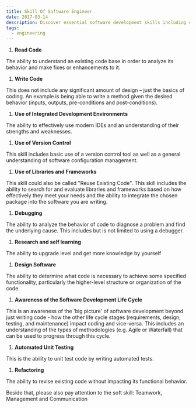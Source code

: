 ```yaml
---
title: Skill Of Software Engineer
date: 2017-03-14
description: Discover essential software development skills including coding, debugging, version control, design, and automated testing, plus key soft skills like teamwork and communication for effective collaboration.
tags:
  - engineering
---
```


1. **Read Code**

The ability to understand an existing code base in order to analyze its behavior and make fixes or enhancements to it.

1. **Write Code**

This does not include any significant amount of design – just the basics of coding. An example is being able to write a method given the desired behavior (inputs, outputs, pre-conditions and post-conditions).

1. **Use of Integrated Development Environments**

The ability to effectively use modern IDEs and an understanding of their strengths and weaknesses.

1. **Use of Version Control**

This skill includes basic use of a version control tool as well as a general understanding of software configuration management.

1. **Use of Libraries and Frameworks**

This skill could also be called "Reuse Existing Code". This skill includes the ability to search for and evaluate libraries and frameworks based on how effectively they meet your needs and the ability to integrate the chosen package into the software you are writing.

1. **Debugging**

The ability to analyze the behavior of code to diagnose a problem and find the underlying cause. This includes but is not limited to using a debugger.

1. **Research and self learning**

The ability to upgrade level and get more knowledge by yourself

1. **Design Software**

The ability to determine what code is necessary to achieve some specified functionality, particularly the higher-level structure or organization of the code.

1. **Awareness of the Software Development Life Cycle**

This is an awareness of the 'big picture' of software development beyond just writing code - how the other life cycle stages (requirements, design, testing, and maintenance) impact coding and vice-versa. This includes an understanding of the types of methodologies (e.g. Agile or Waterfall) that can be used to progress through this cycle.

1. **Automated Unit Testing**

This is the ability to unit test code by writing automated tests.

1. **Refactoring**

The ability to revise existing code without impacting its functional behavior.

Beside that, please also pay attention to the soft skill: Teamwork, Management and Communication
